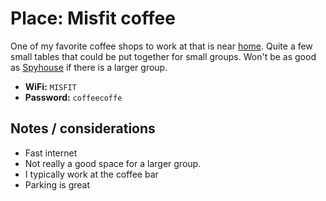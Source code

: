 # Place: Misfit coffee

One of my favorite coffee shops to work at that is near
[home](keg:private/1180). Quite a few small tables that could be put together
for small groups. Won't be as good as [Spyhouse](../598) if there is a larger
group.

- **WiFi:** `MISFIT`
- **Password:** `coffeecoffe`

## Notes / considerations

- Fast internet
- Not really a good space for a larger group.
- I typically work at the coffee bar
- Parking is great
